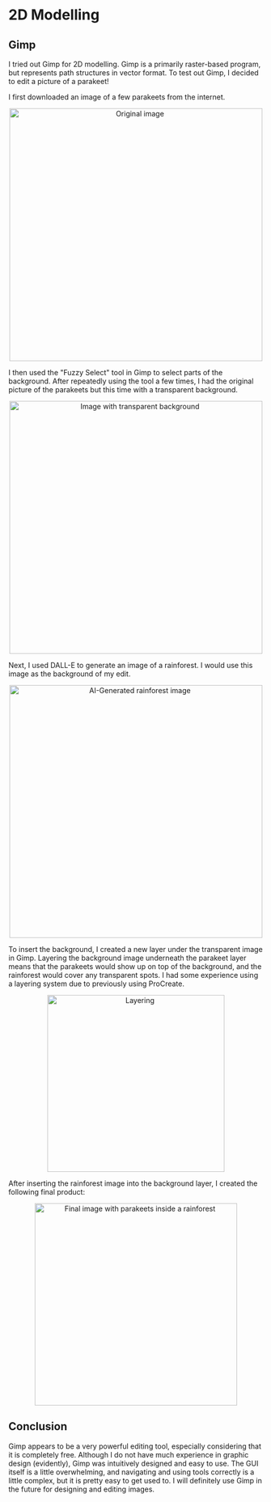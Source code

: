 # 2D Modelling

## Gimp

I tried out Gimp for 2D modelling. Gimp is a primarily raster-based program, but represents path structures in vector format. To test out Gimp, I decided to edit a picture of a parakeet!

I first downloaded an image of a few parakeets from the internet.

<center>
<img src="../../../pics/week2/parakeets.jpg" alt="Original image" width="500"/>
</center>

I then used the "Fuzzy Select" tool in Gimp to select parts of the background. After repeatedly using the tool a few times, I had the original picture of the parakeets but this time with a transparent background.

<center>
<img src="../../../pics/week2/parakeetsEdited.jpg" alt="Image with transparent background" width="500"/>
</center>

Next, I used DALL-E to generate an image of a rainforest. I would use this image as the background of my edit.

<center>
<img src="../../../pics/week2/rainforest.jpg" alt="AI-Generated rainforest image" width="500"/>
</center>

To insert the background, I created a new layer under the transparent image in Gimp. Layering the background image underneath the parakeet layer means that the parakeets would show up on top of the background, and the rainforest would cover any transparent spots. I had some experience using a layering system due to previously using ProCreate.

<center>
<img src="../../../pics/week2/layering.jpg" alt="Layering" width="350"/>
</center>

After inserting the rainforest image into the background layer, I created the following final product:

<center>
<img src="../../../pics/week2/parakeetsRainforest.jpg" alt="Final image with parakeets inside a rainforest" width="400"/>
</center>

## Conclusion

Gimp appears to be a very powerful editing tool, especially considering that it is completely free. Although I do not have much experience in graphic design (evidently), Gimp was intuitively designed and easy to use. The GUI itself is a little overwhelming, and navigating and using tools correctly is a little complex, but it is pretty easy to get used to. I will definitely use Gimp in the future for designing and editing images.